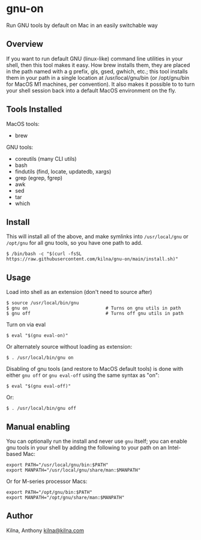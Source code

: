 # gnu-on

Run GNU tools by default on Mac in an easily switchable way

## Overview

If you want to run default GNU (linux-like) command line utilities in your
shell, then this tool makes it easy. How brew installs them, they are placed in
the path named with a g prefix, gls, gsed, gwhich, etc.; this tool installs them
in your path in a single location at /usr/local/gnu/bin (or /opt/gnu/bin for
MacOS M1 machines, per convention). It also makes it possible to to turn your
shell session back into a default MacOS environment on the fly.

## Tools Installed

MacOS tools:
* brew

GNU tools:
* coreutils (many CLI utils)
* bash
* findutils (find, locate, updatedb, xargs)
* grep (egrep, fgrep)
* awk
* sed
* tar
* which

## Install

This will install all of the above, and make symlinks into `/usr/local/gnu`
or `/opt/gnu` for all gnu tools, so you have one path to add.

```
$ /bin/bash -c "$(curl -fsSL https://raw.githubusercontent.com/kilna/gnu-on/main/install.sh)"
```

## Usage

Load into shell as an extension (don't need to source after)

```
$ source /usr/local/bin/gnu
$ gnu on                             # Turns on gnu utils in path
$ gnu off                            # Turns off gnu utils in path
```

Turn on via eval

```
$ eval "$(gnu eval-on)"
```

Or alternately source without loading as extension:

```
$ . /usr/local/bin/gnu on
```

Disabling of gnu tools (and restore to MacOS default tools) is done with
either `gnu off` or `gnu eval-off` using the same syntax as "on":

```
$ eval "$(gnu eval-off)"
```

Or:

```
$ . /usr/local/bin/gnu off
```

## Manual enabling

You can optionally run the install and never use `gnu` itself; you can
enable gnu tools in your shell by adding the following to your path on an
Intel-based Mac:

```
export PATH="/usr/local/gnu/bin:$PATH"
export MANPATH="/usr/local/gnu/share/man:$MANPATH"
```

Or for M-series processor Macs:

```
export PATH="/opt/gnu/bin:$PATH"
export MANPATH="/opt/gnu/share/man:$MANPATH"
```

## Author

Kilna, Anthony <kilna@kilna.com>

